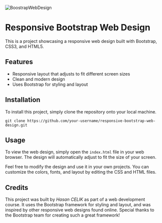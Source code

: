 ![BoostrapWebDesign](https://user-images.githubusercontent.com/123208180/223715738-49f6e626-9b62-4c32-8d02-9268b3513b7f.gif)

<!DOCTYPE html>
<html lang="en">
<head>
	<meta charset="UTF-8">
	<title>Responsive Bootstrap Web Design</title>
	<link rel="stylesheet" href="https://maxcdn.bootstrapcdn.com/bootstrap/3.4.1/css/bootstrap.min.css">
	<style>
		/* Add custom styles here */
	</style>
</head>
<body>
	<h1>Responsive Bootstrap Web Design</h1>
	<p>This is a project showcasing a responsive web design built with Bootstrap, CSS3, and HTML5.</p>
	<h2>Features</h2>
	<ul>
		<li>Responsive layout that adjusts to fit different screen sizes</li>
		<li>Clean and modern design</li>
		<li>Uses Bootstrap for styling and layout</li>
	</ul>
	<h2>Installation</h2>
	<p>To install this project, simply clone the repository onto your local machine.</p>
	<pre><code>git clone https://github.com/your-username/responsive-bootstrap-web-design.git</code></pre>
	<h2>Usage</h2>
	<p>To view the web design, simply open the <code>index.html</code> file in your web browser. The design will automatically adjust to fit the size of your screen.</p>
	<p>Feel free to modify the design and use it in your own projects. You can customize the colors, fonts, and layout by editing the CSS and HTML files.</p>
	<h2>Credits</h2>
	<p>This project was built by <em>Hasan CELIK</em> as part of a web development course. It uses the Bootstrap framework for styling and layout, and was inspired by other responsive web designs found online. Special thanks to the Bootstrap team for creating such a great framework!</p>
	<script src="https://maxcdn.bootstrapcdn.com/bootstrap/3.4.1/js/bootstrap.min.js"></script>
</body>
</html>
